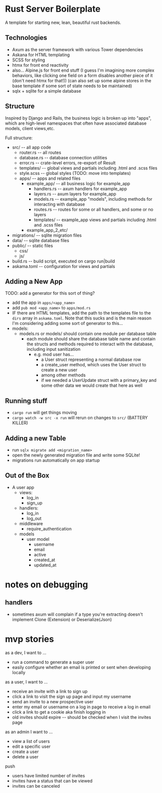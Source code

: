 # Rust Server Boilerplate
A template for starting new, lean, beautiful rust backends.

## Technologies
- Axum as the server framework with various Tower dependencies
- Askana for HTML templating
- SCSS for styling
- htmx for front end reactivity
- also... Alpine.js for front end stuff (I guess I'm imagining more complex behaviors, like clicking one field on a form disables another piece of it (don't need htmx for that!)) (can also set up some alpine stores in the base template if some sort of state needs to be maintained)
- sqlx + sqlite for a simple database

## Structure
Inspired by Django and Rails, the business logic is broken up into "apps", which are high-level namespaces that often have associated database models, client views,etc. 

Full structure:
- src/ -- all app code
  - router.rs -- all routes
  - database.rs -- database connection utilities
  - error.rs -- crate-level errors, re-export of Result
  - templates/ -- global views and partials including .html and .scss files
  - style.scss -- global styles (TODO: move into templates)
  - apps/ -- apps and related files
    - example_app/ -- all business logic for example_app
      - handlers.rs -- axum handlers for example_app
      - layers.rs -- axum layers for example_app
      - models.rs -- example_app "models", including methods for interacting with database
      - routes.rs -- routes for some or all handlers, and some or no layers
      - templates/ -- example_app views and partials including .html and .scss files
    - example_app_2_etc/
- migrations/ -- sqlite migration files
- data/ -- sqlite database files
- public/ -- static files
  - css/
  - js/
- build.rs -- build script, executed on cargo run|build
- askama.toml -- configuration for views and partials

## Adding a New App
TODO: add a generator for this sort of thing?
- add the app in `apps/<app_name>`
- add `pub mod <app_name>` to `apps/mod.rs`
- IF there are HTML templates, add the path to the templates file to the `dirs` array in `askama.toml`. Note that this sucks and is the main reason I'm considering adding some sort of generator to this... 
- models:
  - models.rs or models/ should contain one module per database table
    - each module should share the database table name and contain the structs and methods required to interact with the database, including input sanitization
      - e.g. mod user has...
        - a User struct representing a normal database row
        - a create_user method, which uses the User struct to create a new user
        - among other methods
        - if we needed a UserUpdate struct with a primary_key and some other data we would create that here as well 

## Running stuff
- `cargo run` will get things moving
- `cargo watch -w src -x run` will rerun on changes to `src/`  (BATTERY KILLER)

## Adding a new Table
- run `sqlx migrate add <migration_name>`
- open the newly generated migration file and write some SQLite!
- migrations run automatically on app startup

## Out of the Box
- A user app
  - views:
    - log_in
    - sign_up
  - handlers:
    - log_in
    - log_out
  - middleware
    - require_authentication
  - models
    - user model
      - username
      - email
      - active
      - created_at
      - updated_at
    

# notes on debugging

## handlers
- sometimes axum will complain if a type you're extracting doesn't implement Clone (Extension) or Deserialize(Json)

# mvp stories
as a dev, I want to ...
- run a command to generate a super user
- easily configure whether an email is printed or sent when developing locally

as a user, I want to ...
- receive an invite with a link to sign up
- click a link to visit the sign up page and input my username
- send an invite to a new prospective user
- enter my email or username on a log in page to receive a log in email
- click a link to get a cookie aka finish logging in
- old invites should expire -- should be checked when I visit the invites page

as an admin I want to ...
- view a list of users
- edit a specific user
- create a user
- delete a user

push
- users have limited number of invites
- invites have a status that can be viewed
- invites can be canceled